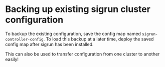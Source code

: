 # Backing up existing sigrun cluster configuration

To backup the existing configuration, save the config map named `sigrun-controller-config`. 
To load this backup at a later time, deploy the saved config map after sigrun has been installed.

This can also be used to transfer configuration from one cluster to another easily!